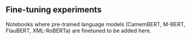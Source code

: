 ## Fine-tuning experiments


Notebooks where pre-trained language models (CamemBERT, M-BERT, FlauBERT, XML-RoBERTa) are finetuned to be added here.
